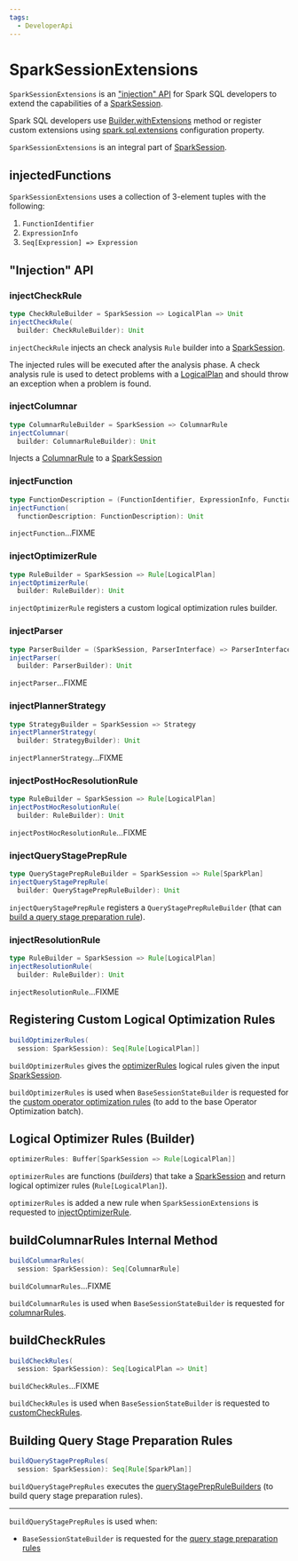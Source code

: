 ```yaml
---
tags:
  - DeveloperApi
---
```


# SparkSessionExtensions

`SparkSessionExtensions` is an ["injection" API](#injection-api) for Spark SQL developers to extend the capabilities of a [SparkSession](SparkSession.md).

Spark SQL developers use [Builder.withExtensions](SparkSession-Builder.md#withExtensions) method or register custom extensions using [spark.sql.extensions](StaticSQLConf.md#spark.sql.extensions) configuration property.

`SparkSessionExtensions` is an integral part of [SparkSession](SparkSession.md#extensions).

## <span id="injectedFunctions"> injectedFunctions

`SparkSessionExtensions` uses a collection of 3-element tuples with the following:

1. `FunctionIdentifier`
1. `ExpressionInfo`
1. `Seq[Expression] => Expression`

## "Injection" API

### <span id="injectCheckRule"> injectCheckRule

```scala
type CheckRuleBuilder = SparkSession => LogicalPlan => Unit
injectCheckRule(
  builder: CheckRuleBuilder): Unit
```

`injectCheckRule` injects an check analysis `Rule` builder into a [SparkSession](SparkSession.md).

The injected rules will be executed after the analysis phase. A check analysis rule is used to detect problems with a [LogicalPlan](logical-operators/LogicalPlan.md) and should throw an exception when a problem is found.

### <span id="injectColumnar"> injectColumnar

```scala
type ColumnarRuleBuilder = SparkSession => ColumnarRule
injectColumnar(
  builder: ColumnarRuleBuilder): Unit
```

Injects a [ColumnarRule](ColumnarRule.md) to a [SparkSession](SparkSession.md)

### <span id="injectFunction"> injectFunction

```scala
type FunctionDescription = (FunctionIdentifier, ExpressionInfo, FunctionBuilder)
injectFunction(
  functionDescription: FunctionDescription): Unit
```

`injectFunction`...FIXME

### <span id="injectOptimizerRule"> injectOptimizerRule

```scala
type RuleBuilder = SparkSession => Rule[LogicalPlan]
injectOptimizerRule(
  builder: RuleBuilder): Unit
```

`injectOptimizerRule` registers a custom logical optimization rules builder.

### <span id="injectParser"> injectParser

```scala
type ParserBuilder = (SparkSession, ParserInterface) => ParserInterface
injectParser(
  builder: ParserBuilder): Unit
```

`injectParser`...FIXME

### <span id="injectPlannerStrategy"> injectPlannerStrategy

```scala
type StrategyBuilder = SparkSession => Strategy
injectPlannerStrategy(
  builder: StrategyBuilder): Unit
```

`injectPlannerStrategy`...FIXME

### <span id="injectPostHocResolutionRule"> injectPostHocResolutionRule

```scala
type RuleBuilder = SparkSession => Rule[LogicalPlan]
injectPostHocResolutionRule(
  builder: RuleBuilder): Unit
```

`injectPostHocResolutionRule`...FIXME

### <span id="injectQueryStagePrepRule"><span id="queryStagePrepRuleBuilders"> injectQueryStagePrepRule

```scala
type QueryStagePrepRuleBuilder = SparkSession => Rule[SparkPlan]
injectQueryStagePrepRule(
  builder: QueryStagePrepRuleBuilder): Unit
```

`injectQueryStagePrepRule` registers a `QueryStagePrepRuleBuilder` (that can [build a query stage preparation rule](#buildQueryStagePrepRules)).

### <span id="injectResolutionRule"> injectResolutionRule

```scala
type RuleBuilder = SparkSession => Rule[LogicalPlan]
injectResolutionRule(
  builder: RuleBuilder): Unit
```

`injectResolutionRule`...FIXME

## <span id="buildOptimizerRules"> Registering Custom Logical Optimization Rules

```scala
buildOptimizerRules(
  session: SparkSession): Seq[Rule[LogicalPlan]]
```

`buildOptimizerRules` gives the [optimizerRules](#optimizerRules) logical rules given the input [SparkSession](SparkSession.md).

`buildOptimizerRules` is used when `BaseSessionStateBuilder` is requested for the [custom operator optimization rules](BaseSessionStateBuilder.md#customOperatorOptimizationRules) (to add to the base Operator Optimization batch).

## <span id="optimizerRules"> Logical Optimizer Rules (Builder)

```scala
optimizerRules: Buffer[SparkSession => Rule[LogicalPlan]]
```

`optimizerRules` are functions (_builders_) that take a [SparkSession](SparkSession.md) and return logical optimizer rules (`Rule[LogicalPlan]`).

`optimizerRules` is added a new rule when `SparkSessionExtensions` is requested to [injectOptimizerRule](#injectOptimizerRule).

## <span id="buildColumnarRules"> buildColumnarRules Internal Method

```scala
buildColumnarRules(
  session: SparkSession): Seq[ColumnarRule]
```

`buildColumnarRules`...FIXME

`buildColumnarRules` is used when `BaseSessionStateBuilder` is requested for [columnarRules](BaseSessionStateBuilder.md#columnarRules).

## <span id="buildCheckRules"> buildCheckRules

```scala
buildCheckRules(
  session: SparkSession): Seq[LogicalPlan => Unit]
```

`buildCheckRules`...FIXME

`buildCheckRules` is used when `BaseSessionStateBuilder` is requested to [customCheckRules](BaseSessionStateBuilder.md#customCheckRules).

## <span id="buildQueryStagePrepRules"> Building Query Stage Preparation Rules

```scala
buildQueryStagePrepRules(
  session: SparkSession): Seq[Rule[SparkPlan]]
```

`buildQueryStagePrepRules` executes the [queryStagePrepRuleBuilders](#queryStagePrepRuleBuilders) (to build query stage preparation rules).

---

`buildQueryStagePrepRules` is used when:

* `BaseSessionStateBuilder` is requested for the [query stage preparation rules](BaseSessionStateBuilder.md#queryStagePrepRules)
